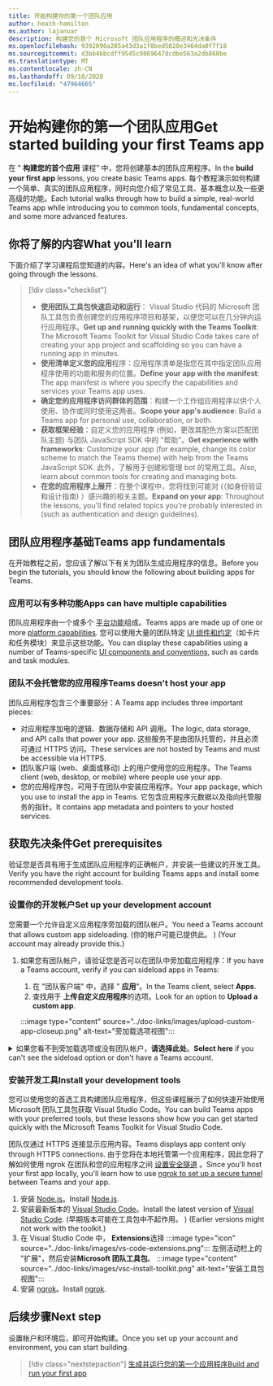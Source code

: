 ```yaml
---
title: 开始构建你的第一个团队应用
author: heath-hamilton
ms.author: lajanuar
description: 构建您的首个 Microsoft 团队应用程序的概述和先决条件
ms.openlocfilehash: 9392096a285a43d3a1f8bed5020e3464da0f7f18
ms.sourcegitcommit: d3bb4bbcdff9545c9869647dcdbe563a2db868be
ms.translationtype: MT
ms.contentlocale: zh-CN
ms.lasthandoff: 09/18/2020
ms.locfileid: "47964665"
---
```

# <a name="get-started-building-your-first-teams-app"></a><span data-ttu-id="c7132-103">开始构建你的第一个团队应用</span><span class="sxs-lookup"><span data-stu-id="c7132-103">Get started building your first Teams app</span></span>

<span data-ttu-id="c7132-104">在 " **构建您的首个应用** 课程" 中，您将创建基本的团队应用程序。</span><span class="sxs-lookup"><span data-stu-id="c7132-104">In the **build your first app** lessons, you create basic Teams apps.</span></span> <span data-ttu-id="c7132-105">每个教程演示如何构建一个简单、真实的团队应用程序，同时向您介绍了常见工具、基本概念以及一些更高级的功能。</span><span class="sxs-lookup"><span data-stu-id="c7132-105">Each tutorial walks through how to build a simple, real-world Teams app while introducing you to common tools, fundamental concepts, and some more advanced features.</span></span>

## <a name="what-youll-learn"></a><span data-ttu-id="c7132-106">你将了解的内容</span><span class="sxs-lookup"><span data-stu-id="c7132-106">What you'll learn</span></span>

<span data-ttu-id="c7132-107">下面介绍了学习课程后您知道的内容。</span><span class="sxs-lookup"><span data-stu-id="c7132-107">Here's an idea of what you'll know after going through the lessons.</span></span>

> [!div class="checklist"]
  >
  > * <span data-ttu-id="c7132-108">**使用团队工具包快速启动和运行**： Visual Studio 代码的 Microsoft 团队工具包负责创建您的应用程序项目和基架，以便您可以在几分钟内运行应用程序。</span><span class="sxs-lookup"><span data-stu-id="c7132-108">**Get up and running quickly with the Teams Toolkit**: The Microsoft Teams Toolkit for Visual Studio Code takes care of creating your app project and scaffolding so you can have a running app in minutes.</span></span>
  > * <span data-ttu-id="c7132-109">**使用清单定义您的应用**程序：应用程序清单是指您在其中指定团队应用程序使用的功能和服务的位置。</span><span class="sxs-lookup"><span data-stu-id="c7132-109">**Define your app with the manifest**: The app manifest is where you specify the capabilities and services your Teams app uses.</span></span>
  > * <span data-ttu-id="c7132-110">**确定您的应用程序访问群体的范围**：构建一个工作组应用程序以供个人使用、协作或同时使用这两者。</span><span class="sxs-lookup"><span data-stu-id="c7132-110">**Scope your app's audience**: Build a Teams app for personal use, collaboration, or both.</span></span>
  > * <span data-ttu-id="c7132-111">**获取框架经验**：自定义您的应用程序 (例如，更改其配色方案以匹配团队主题) 与团队 JavaScript SDK 中的 "帮助"。</span><span class="sxs-lookup"><span data-stu-id="c7132-111">**Get experience with frameworks**: Customize your app (for example, change its color scheme to match the Teams theme) with help from the Teams JavaScript SDK.</span></span> <span data-ttu-id="c7132-112">此外，了解用于创建和管理 bot 的常用工具。</span><span class="sxs-lookup"><span data-stu-id="c7132-112">Also, learn about common tools for creating and managing bots.</span></span>
  > * <span data-ttu-id="c7132-113">**在您的应用程序上展开**：在整个课程中，您将找到可能对 (（如身份验证和设计指南) ）感兴趣的相关主题。</span><span class="sxs-lookup"><span data-stu-id="c7132-113">**Expand on your app**: Throughout the lessons, you'll find related topics you're probably interested in (such as authentication and design guidelines).</span></span>

## <a name="teams-app-fundamentals"></a><span data-ttu-id="c7132-114">团队应用程序基础</span><span class="sxs-lookup"><span data-stu-id="c7132-114">Teams app fundamentals</span></span>

<span data-ttu-id="c7132-115">在开始教程之前，您应该了解以下有关为团队生成应用程序的信息。</span><span class="sxs-lookup"><span data-stu-id="c7132-115">Before you begin the tutorials, you should know the following about building apps for Teams.</span></span>

### <a name="apps-can-have-multiple-capabilities"></a><span data-ttu-id="c7132-116">应用可以有多种功能</span><span class="sxs-lookup"><span data-stu-id="c7132-116">Apps can have multiple capabilities</span></span>

<span data-ttu-id="c7132-117">团队应用程序由一个或多个 [平台功能](../capabilities-overview.md)组成。</span><span class="sxs-lookup"><span data-stu-id="c7132-117">Teams apps are made up of one or more [platform capabilities](../capabilities-overview.md).</span></span> <span data-ttu-id="c7132-118">您可以使用大量的团队特定 [UI 组件和约定](../doc-links/teams-ui-conventions.md)（如卡片和任务模块）来显示这些功能。</span><span class="sxs-lookup"><span data-stu-id="c7132-118">You can display these capabilities using a number of Teams-specific [UI components and conventions](../doc-links/teams-ui-conventions.md), such as cards and task modules.</span></span>

### <a name="teams-doesnt-host-your-app"></a><span data-ttu-id="c7132-119">团队不会托管您的应用程序</span><span class="sxs-lookup"><span data-stu-id="c7132-119">Teams doesn't host your app</span></span>

<span data-ttu-id="c7132-120">团队应用程序包含三个重要部分：</span><span class="sxs-lookup"><span data-stu-id="c7132-120">A Teams app includes three important pieces:</span></span>

* <span data-ttu-id="c7132-121">对应用程序加电的逻辑、数据存储和 API 调用。</span><span class="sxs-lookup"><span data-stu-id="c7132-121">The logic, data storage, and API calls that power your app.</span></span> <span data-ttu-id="c7132-122">这些服务不是由团队托管的，并且必须可通过 HTTPS 访问。</span><span class="sxs-lookup"><span data-stu-id="c7132-122">These services are not hosted by Teams and must be accessible via HTTPS.</span></span>
* <span data-ttu-id="c7132-123">团队客户端 (web、桌面或移动) 上的用户使用您的应用程序。</span><span class="sxs-lookup"><span data-stu-id="c7132-123">The Teams client (web, desktop, or mobile) where people use your app.</span></span>
* <span data-ttu-id="c7132-124">您的应用程序包，可用于在团队中安装应用程序。</span><span class="sxs-lookup"><span data-stu-id="c7132-124">Your app package, which you use to install the app in Teams.</span></span> <span data-ttu-id="c7132-125">它包含应用程序元数据以及指向托管服务的指针。</span><span class="sxs-lookup"><span data-stu-id="c7132-125">It contains app metadata and pointers to your hosted services.</span></span>

## <a name="get-prerequisites"></a><span data-ttu-id="c7132-126">获取先决条件</span><span class="sxs-lookup"><span data-stu-id="c7132-126">Get prerequisites</span></span>

<span data-ttu-id="c7132-127">验证您是否具有用于生成团队应用程序的正确帐户，并安装一些建议的开发工具。</span><span class="sxs-lookup"><span data-stu-id="c7132-127">Verify you have the right account for building Teams apps and install some recommended development tools.</span></span>

### <a name="set-up-your-development-account"></a><span data-ttu-id="c7132-128">设置你的开发帐户</span><span class="sxs-lookup"><span data-stu-id="c7132-128">Set up your development account</span></span>

<span data-ttu-id="c7132-129">您需要一个允许自定义应用程序旁加载的团队帐户。</span><span class="sxs-lookup"><span data-stu-id="c7132-129">You need a Teams account that allows custom app sideloading.</span></span> <span data-ttu-id="c7132-130"> (你的帐户可能已提供此。 ) </span><span class="sxs-lookup"><span data-stu-id="c7132-130">(Your account may already provide this.)</span></span>

1. <span data-ttu-id="c7132-131">如果您有团队帐户，请验证您是否可以在团队中旁加载应用程序：</span><span class="sxs-lookup"><span data-stu-id="c7132-131">If you have a Teams account, verify if you can sideload apps in Teams:</span></span>
    1. <span data-ttu-id="c7132-132">在 "团队客户端" 中，选择 " **应用**"。</span><span class="sxs-lookup"><span data-stu-id="c7132-132">In the Teams client, select **Apps**.</span></span>
    1. <span data-ttu-id="c7132-133">查找用于 **上传自定义应用程序**的选项。</span><span class="sxs-lookup"><span data-stu-id="c7132-133">Look for an option to **Upload a custom app**.</span></span>

    :::image type="content" source="../doc-links/images/upload-custom-app-closeup.png" alt-text="旁加载选项视图":::

<!-- markdownlint-disable MD033 -->
<details>

<summary><span data-ttu-id="c7132-135">如果您看不到旁加载选项或没有团队帐户，<b>请选择此处</b>。</span><span class="sxs-lookup"><span data-stu-id="c7132-135"><b>Select here</b> if you can't see the sideload option or don't have a Teams account.</span></span></summary>

<span data-ttu-id="c7132-136">你可以通过加入 Microsoft 365 开发人员计划获取免费的团队测试帐户，以允许应用旁加载。</span><span class="sxs-lookup"><span data-stu-id="c7132-136">You can get a free Teams test account that allows app sideloading by joining the Microsoft 365 developer program.</span></span> <span data-ttu-id="c7132-137"> (注册过程大约需要两分钟时间。 ) </span><span class="sxs-lookup"><span data-stu-id="c7132-137">(The registration process takes approximately two minutes.)</span></span>

1. <span data-ttu-id="c7132-138">转到 [Microsoft 365 开发人员计划](https://developer.microsoft.com/microsoft-365/dev-program)。</span><span class="sxs-lookup"><span data-stu-id="c7132-138">Go to the [Microsoft 365 developer program](https://developer.microsoft.com/microsoft-365/dev-program).</span></span>
1. <span data-ttu-id="c7132-139">选择 " **立即加入** "，然后按照屏幕上的说明操作。</span><span class="sxs-lookup"><span data-stu-id="c7132-139">Select **Join Now** and follow the onscreen instructions.</span></span>
1. <span data-ttu-id="c7132-140">进入 "欢迎" 屏幕时，选择 " **设置 E5 订阅**"。</span><span class="sxs-lookup"><span data-stu-id="c7132-140">When you get to the welcome screen, select **Set up E5 subscription**.</span></span>
1. <span data-ttu-id="c7132-141">设置管理员帐户。</span><span class="sxs-lookup"><span data-stu-id="c7132-141">Set up your administrator account.</span></span> <span data-ttu-id="c7132-142">完成后，您应该会看到类似这样的屏幕。</span><span class="sxs-lookup"><span data-stu-id="c7132-142">Once you finish, you should see a screen like this.</span></span>
:::image type="content" source="../doc-links/images/dev-program-subscription.png" alt-text="开发计划订阅视图":::
1. <span data-ttu-id="c7132-144">使用刚刚设置的管理员帐户登录到团队。</span><span class="sxs-lookup"><span data-stu-id="c7132-144">Log in to Teams using the administrator account you just set up.</span></span>
1. <span data-ttu-id="c7132-145">验证您是否现在已 **上载自定义应用程序** 选项。</span><span class="sxs-lookup"><span data-stu-id="c7132-145">Verify if you now have the **Upload a custom app** option.</span></span>

</details>

### <a name="install-your-development-tools"></a><span data-ttu-id="c7132-146">安装开发工具</span><span class="sxs-lookup"><span data-stu-id="c7132-146">Install your development tools</span></span>

<span data-ttu-id="c7132-147">您可以使用您的首选工具构建团队应用程序，但这些课程展示了如何快速开始使用 Microsoft 团队工具包获取 Visual Studio Code。</span><span class="sxs-lookup"><span data-stu-id="c7132-147">You can build Teams apps with your preferred tools, but these lessons show how you can get started quickly with the Microsoft Teams Toolkit for Visual Studio Code.</span></span>

<span data-ttu-id="c7132-148">团队仅通过 HTTPS 连接显示应用内容。</span><span class="sxs-lookup"><span data-stu-id="c7132-148">Teams displays app content only through HTTPS connections.</span></span> <span data-ttu-id="c7132-149">由于您将在本地托管第一个应用程序，因此您将了解如何使用 ngrok 在团队和您的应用程序之间 [设置安全隧道](../doc-links/debug.md#locally-hosted) 。</span><span class="sxs-lookup"><span data-stu-id="c7132-149">Since you'll host your first app locally, you'll learn how to use [ngrok to set up a secure tunnel](../doc-links/debug.md#locally-hosted) between Teams and your app.</span></span>

1. <span data-ttu-id="c7132-150">安装 [Node.js](https://nodejs.org/en/)。</span><span class="sxs-lookup"><span data-stu-id="c7132-150">Install [Node.js](https://nodejs.org/en/).</span></span>
1. <span data-ttu-id="c7132-151">安装最新版本的 [Visual Studio Code](https://code.visualstudio.com/download)。</span><span class="sxs-lookup"><span data-stu-id="c7132-151">Install the latest version of [Visual Studio Code](https://code.visualstudio.com/download).</span></span> <span data-ttu-id="c7132-152"> (早期版本可能在工具包中不起作用。 ) </span><span class="sxs-lookup"><span data-stu-id="c7132-152">(Earlier versions might not work with the toolkit.)</span></span>
1. 在 Visual Studio Code 中， **Extensions**选择 :::image type="icon" source="../doc-links/images/vs-code-extensions.png"::: 左侧活动栏上的 "扩展"，然后安装**Microsoft 团队工具包**。
    :::image type="content" source="../doc-links/images/vsc-install-toolkit.png" alt-text="安装工具包视图":::
1. <span data-ttu-id="c7132-155">安装 [ngrok](https://ngrok.com/download)。</span><span class="sxs-lookup"><span data-stu-id="c7132-155">Install [ngrok](https://ngrok.com/download).</span></span>

## <a name="next-step"></a><span data-ttu-id="c7132-156">后续步骤</span><span class="sxs-lookup"><span data-stu-id="c7132-156">Next step</span></span>

<span data-ttu-id="c7132-157">设置帐户和环境后，即可开始构建。</span><span class="sxs-lookup"><span data-stu-id="c7132-157">Once you set up your account and environment, you can start building.</span></span>

> [!div class="nextstepaction"]
> [<span data-ttu-id="c7132-158">生成并运行您的第一个应用程序</span><span class="sxs-lookup"><span data-stu-id="c7132-158">Build and run your first app</span></span>](../build-your-first-app/build-and-run.md)
